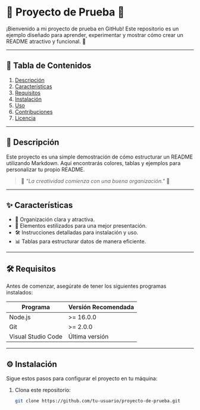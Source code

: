# 🎨 **Proyecto de Prueba** 🌟

¡Bienvenido a mi proyecto de prueba en GitHub! Este repositorio es un ejemplo diseñado para aprender, experimentar y mostrar cómo crear un README atractivo y funcional. 🚀

---

## 📝 **Tabla de Contenidos**
1. [Descripción](#📖-descripción)
2. [Características](#✨-características)
3. [Requisitos](#🛠️-requisitos)
4. [Instalación](#⚙️-instalación)
5. [Uso](#🖥️-uso)
6. [Contribuciones](#🤝-contribuciones)
7. [Licencia](#📄-licencia)

---

## 📖 **Descripción**
Este proyecto es una simple demostración de cómo estructurar un README utilizando Markdown. Aquí encontrarás colores, tablas y ejemplos para personalizar tu propio README.

> 🌟 *"La creatividad comienza con una buena organización."* 🌟

---

## ✨ **Características**
- 📂 Organización clara y atractiva.
- 🎨 Elementos estilizados para una mejor presentación.
- 🛠️ Instrucciones detalladas para instalación y uso.
- 📊 Tablas para estructurar datos de manera eficiente.

---

## 🛠️ **Requisitos**
Antes de comenzar, asegúrate de tener los siguientes programas instalados:

| Programa       | Versión Recomendada |
|----------------|----------------------|
| Node.js        | >= 16.0.0           |
| Git            | >= 2.0.0            |
| Visual Studio Code | Última versión |

---

## ⚙️ **Instalación**
Sigue estos pasos para configurar el proyecto en tu máquina:

1. Clona este repositorio:
   ```bash
   git clone https://github.com/tu-usuario/proyecto-de-prueba.git
